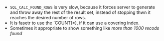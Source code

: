 * `SQL_CALC_FOUND_ROWS` is very slow, because it forces server to generate and throw away the rest of the result set, 
instead of stopping thwn it reaches the desired number of rows.
* It is fasetr to use the `COUNT(*), if it can use a covering index.
* Sometimes it appropriate to show something like *more than 1000 recods found*
